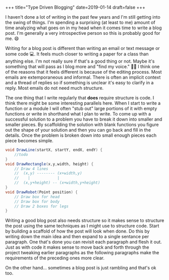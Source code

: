 +++
title="Type Driven Blogging"
date=2019-01-14
draft=false
+++

I haven't done a lot of writing in the past few years and I'm still getting into the swing of things.  I'm spending a surprising (at least to me) amount of time analyzing what goes on in my head when it comes time to write a blog post.  I'm generally a very introspective person so this is probably good for me. 😄

<!-- more -->

Writing for a blog post is different than writing an email or text message or some code 💻.  It feels much closer to writing a paper for a class than anything else.  I'm not really sure if that's a good thing or not.  Maybe it's something that will pass as I blog more and "find my voice." 🤷‍♂️  I think one of the reasons that it feels different is because of the editing process.  Most emails are extemporaneous and informal.  There is often an implicit context and a thread of replies so if something is unclear it's easy to clarify in a reply.  Most emails do not need much structure.

The one thing that I write regularly that **does** require structure is code.  I think there might be some interesting parallels here.  When I start to write a function or a module I will often "stub out" large portions of it with empty functions or write in shorthand what I plan to write.  To come up with a successful solution to a problem you have to break it down into smaller and smaller pieces.  By scaffolding the solution with blank functions you figure out the shape of your solution and then you can go back and fill in the details. Once the problem is broken down into small enough pieces each piece becomes simple.

```cs
void DrawLine(startX, startY, endX, endY) {
    //todo
}
void DrawRectangle(x,y,width, height) {
    // Draw 4 lines 
    //  (x,y) -------- (x+width,y)
    //    |            |
    //  (x,y+height) -- (x+width,y+height)
}
void DrawRobot(Point position) {
    // Draw box for head
    // Draw box for body
    // Draw 2 boxes for legs
}

```

Writing a good blog post also needs structure so it makes sense to structure the post using the same techniques as I might use to structure code.  Start by building a scaffold of how the post will look when done.  Do this by writing down the main idea and then expand to a single sentance per paragraph.  One that's done you can revisit each paragraph and flesh it out.  Just as with code it makes sense to move back and forth through the project tweaking earlier paragraphs as the following paragraphs make the requirements of the preceding ones more clear.

On the other hand... sometimes a blog post is just rambling and that's ok too. 
